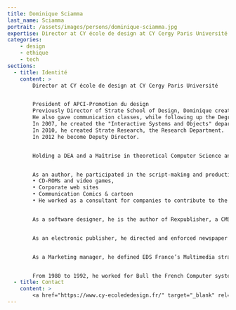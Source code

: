 ```yaml
---
title: Dominique Sciamma
last_name: Sciamma
portrait: /assets/images/persons/dominique-sciamma.jpg
expertise: Director at CY école de design at CY Cergy Paris Université
categories:
    - design
    - ethique
    - tech
sections:
  - title: Identité
    content: >
        Director at CY école de design at CY Cergy Paris Université


        President of APCI-Promotion du design
        Previously Director of Strate School of Design, Dominique created its Multimedia Department in 1998.
        He also gave communication classes, while following up the Degree projects.
        In 2007, he created the "Interactive Systems and Objects" department.
        In 2010, he created Strate Research, the Research Department.
        In 2012 he become Deputy Director.


        Holding a DEA and a Maîtrise in theoretical Computer Science and a Maîtrise in Mathematics, and with a thorough career within international companies, Dominique has led, until his integration at Strate , a double activity, as a pluri-media author, and a NTIC consultant.


        As an author, he participated in the script-making and production of :
        • CD-ROMs and video games,
        • Corporate web sites
        • Communication Comics & cartoon
        • He worked as a consultant for companies to contribute to the definition of digital strategies.


        As a software designer, he is the author of Rexpublisher, a CMS tool, which is now in use in about thirty companies, and has received the support of the ANVAR (national agency for the development of research). He also created the A.I language XILOG, first ever AI language marketed by Bull.


        As an electronic publisher, he directed and enforced newspaper « La Tribune »’s Multimedia strategy between 1996 and 1998.


        As a Marketing manager, he defined EDS France’s Multimedia strategy between 1992 and 1995, after creating a consultant team dedicated to solving problems said to be « very complex » (A.I and Operations Research).


        From 1980 to 1992, he worked for Bull the French Computer systems flagship company. As an expert in AI, he spent two years in Singapore, between 1989 and 1991 where he headed the Bull Far East AI Department, a business unit devoted to AI products, thus ending 12 years within the Bull group, where he successively worked as researcher in AI (Innovation Bull prize in 1987), product manager, and Marketing director in the same department, and he eventually created the South-Eastern Asia department.
  - title: Contact
    content: >
        <a href="https://www.cy-ecolededesign.fr/" target="_blank" rel="noreferrer">Site</a>
---
```

